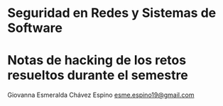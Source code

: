 # Seguridad en Redes y Sistemas de Software

# Notas de hacking de los retos resueltos durante el semestre

Giovanna Esmeralda Chávez Espino
esme.espino19@gmail.com
